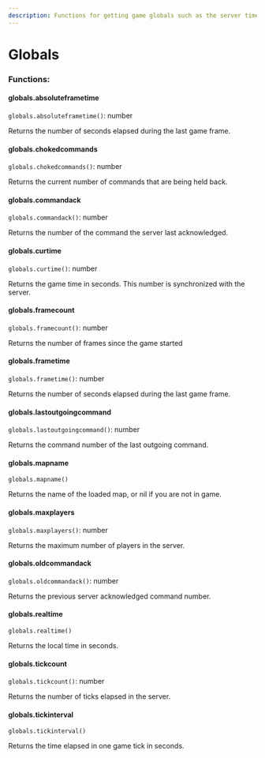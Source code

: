 ```yaml
---
description: Functions for getting game globals such as the server time and map name.
---
```


# Globals

### Functions:
#### globals.absoluteframetime

`globals.absoluteframetime()`: number

Returns the number of seconds elapsed during the last game frame.


#### globals.chokedcommands

`globals.chokedcommands()`: number

Returns the current number of commands that are being held back.


#### globals.commandack

`globals.commandack()`: number

Returns the number of the command the server last acknowledged.


#### globals.curtime

`globals.curtime()`: number

Returns the game time in seconds. This number is synchronized with the server.


#### globals.framecount

`globals.framecount()`: number

Returns the number of frames since the game started


#### globals.frametime

`globals.frametime()`: number

Returns the number of seconds elapsed during the last game frame.


#### globals.lastoutgoingcommand

`globals.lastoutgoingcommand()`: number

Returns the command number of the last outgoing command.


#### globals.mapname

`globals.mapname()`

Returns the name of the loaded map, or nil if you are not in game.


#### globals.maxplayers

`globals.maxplayers()`: number

Returns the maximum number of players in the server.


#### globals.oldcommandack

`globals.oldcommandack()`: number

Returns the previous server acknowledged command number.


#### globals.realtime

`globals.realtime()`

Returns the local time in seconds.


#### globals.tickcount

`globals.tickcount()`: number

Returns the number of ticks elapsed in the server.


#### globals.tickinterval

`globals.tickinterval()`

Returns the time elapsed in one game tick in seconds.

